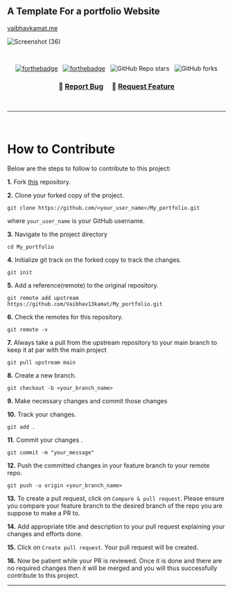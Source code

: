 ## A Template For a portfolio Website 
[vaibhavkamat.me](https://vaibhavkamat.me)

<!--![Screenshot (24)](https://user-images.githubusercontent.com/91717908/194021162-2f230e64-a7fb-40d3-b8ed-1cbeeae011e5.png) 
![Screenshot (27)](https://user-images.githubusercontent.com/91717908/194218164-18c839d3-1b0f-4eaa-b505-3da70a7a1702.png) -->
![Screenshot (36)](https://user-images.githubusercontent.com/61700942/195686177-baa83843-da1e-4bd7-ba87-253bc4c4696b.png)



<br/>

<center>

[![forthebadge](https://forthebadge.com/images/badges/built-with-love.svg)](https://forthebadge.com) &nbsp;
[![forthebadge](https://forthebadge.com/images/badges/open-source.svg)](https://forthebadge.com) &nbsp;
![GitHub Repo stars](https://img.shields.io/github/stars/Vaibhav13kamat/My_portfolio?color=red&logo=github&style=for-the-badge) &nbsp;
![GitHub forks](https://img.shields.io/github/forks/Vaibhav13kamat/My_portfolio?color=red&logo=github&style=for-the-badge)

</center>

<h3 align="center">
    🔹
    <a href="https://github.com/Vaibhav13kamat/My_portfolio/issues">Report Bug</a> &nbsp; &nbsp;
    🔹
    <a href="https://github.com/Vaibhav13kamat/My_portfolio/issues">Request Feature</a>
</h3>
<br>

***
<br>

# How to Contribute

Below are the steps to follow to contribute to this project:

**1.** Fork [this](https://github.com/Vaibhav13kamat/My_portfolio.git) repository.

**2.** Clone your forked copy of the project.

```
git clone https://github.com/<your_user_name>/My_portfolio.git
```

where `your_user_name` is your GitHub username.

**3.** Navigate to the project directory

```
cd My_portfolio
```
**4.** Initialize git track on the forked copy to track the changes.

```
git init
```

**5.** Add a reference(remote) to the original repository.

```
git remote add upstream https://github.com/Vaibhav13kamat/My_portfolio.git
```

**6.** Check the remotes for this repository.

```
git remote -v
```

**7.** Always take a pull from the upstream repository to your main branch to keep it at par with the main project

```
git pull upstream main
```

**8.** Create a new branch.

```
git checkout -b <your_branch_name>
```

**9.** Make necessary changes and commit those changes

**10.** Track your changes.

```
git add .
```

**11.** Commit your changes .

```
git commit -m "your_message"
```

**12.** Push the committed changes in your feature branch to your remote repo.

```
git push -u origin <your_branch_name>
```

**13.** To create a pull request, click on `Compare & pull request`. Please ensure you compare your feature branch to the desired branch of the repo you are suppose to make a PR to.

**14.** Add appropriate title and description to your pull request explaining your changes and efforts done.

**15.** Click on `Create pull request`. Your pull request will be created.

**16.** Now be patient while your PR is reviewed. Once it is done and there are no required changes then it will be merged and you will thus successfully contribute to this project.

***
